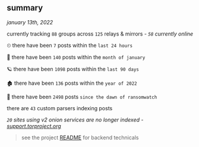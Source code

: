 
## summary
_january 13th, 2022_

currently tracking `88` groups across `125` relays & mirrors - _`58` currently online_

⏲ there have been `7` posts within the `last 24 hours`

🦈 there have been `140` posts within the `month of january`

🪐 there have been `1098` posts within the `last 90 days`

🏚 there have been `136` posts within the `year of 2022`

🦕 there have been `2498` posts `since the dawn of ransomwatch`

there are `43` custom parsers indexing posts

_`20` sites using v2 onion services are no longer indexed - [support.torproject.org](https://support.torproject.org/onionservices/v2-deprecation/)_

> see the project [README](https://github.com/thetanz/ransomwatch#ransomwatch--) for backend technicals
